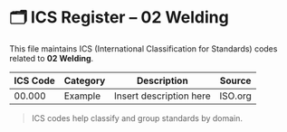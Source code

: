 # 🗂 ICS Register – 02 Welding

This file maintains ICS (International Classification for Standards) codes related to **02 Welding**.

| ICS Code | Category | Description | Source |
|----------|----------|-------------|--------|
| 00.000   | Example  | Insert description here | ISO.org |

> ICS codes help classify and group standards by domain.
